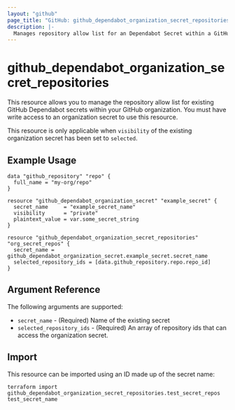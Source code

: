 ```yaml
---
layout: "github"
page_title: "GitHub: github_dependabot_organization_secret_repositories"
description: |-
  Manages repository allow list for an Dependabot Secret within a GitHub organization
---
```


# github_dependabot_organization_secret_repositories

This resource allows you to manage the repository allow list for existing GitHub Dependabot secrets within your GitHub organization.
You must have write access to an organization secret to use this resource.

This resource is only applicable when `visibility` of the existing organization secret has been set to `selected`.

## Example Usage

```hcl
data "github_repository" "repo" {
  full_name = "my-org/repo"
}

resource "github_dependabot_organization_secret" "example_secret" {
  secret_name     = "example_secret_name"
  visibility      = "private"
  plaintext_value = var.some_secret_string
}

resource "github_dependabot_organization_secret_repositories" "org_secret_repos" {
  secret_name = github_dependabot_organization_secret.example_secret.secret_name
  selected_repository_ids = [data.github_repository.repo.repo_id]
}
```

## Argument Reference

The following arguments are supported:

* `secret_name`             - (Required) Name of the existing secret
* `selected_repository_ids` - (Required) An array of repository ids that can access the organization secret.

## Import

This resource can be imported using an ID made up of the secret name:

```
terraform import github_dependabot_organization_secret_repositories.test_secret_repos test_secret_name
```
